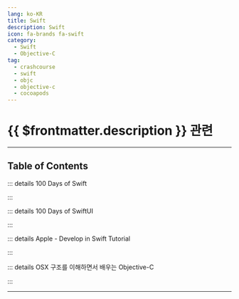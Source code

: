 ```yaml
---
lang: ko-KR
title: Swift
description: Swift
icon: fa-brands fa-swift
category: 
  - Swift
  - Objective-C
tag: 
  - crashcourse
  - swift
  - objc
  - objective-c
  - cocoapods
---
```


# {{ $frontmatter.description }} 관련

<ShieldsGroup logos="swift,xcode,cocoapods"/>

---

## Table of Contents

::: details 100 Days of Swift

<ToCLocal basePath="/swift/100-days-of-swift" />

:::

::: details 100 Days of SwiftUI

<ToCLocal basePath="/swift/100-days-of-swiftui" />

:::

::: details Apple - Develop in Swift Tutorial

<ToCLocal basePath="/swift/apple-develop-in-swift" />

:::

::: details OSX 구조를 이해하면서 배우는 Objective-C

<ToCLocal basePath="/swift/shuokai-objc" />

:::

---
